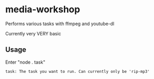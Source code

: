 # media-workshop

Performs various tasks with ffmpeg and youtube-dl

Currently very VERY basic

## Usage

Enter "node . task"

```
task: The task you want to run. Can currently only be 'rip-mp3'
```
